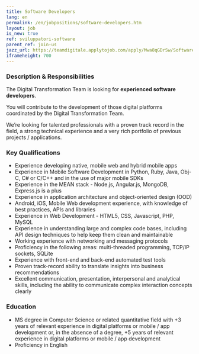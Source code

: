 ```yaml
---
title: Software Developers
lang: en
permalink: /en/jobpositions/software-developers.htm
layout: job
is_new: true
ref: sviluppatori-software
parent_ref: join-us
jazz_url: https://teamdigitale.applytojob.com/apply/Mwa8qGDrSw/Software-Developer
iframeheight: 700
---
```


### Description & Responsibilities
The Digital Transformation Team is looking for **experienced software developers**.

You will contribute to the development of those digital platforms coordinated by the Digital Transformation Team.

We’re looking for talented professionals with a proven track record in the field, a strong technical experience and a very rich portfolio of previous projects / applications.



### Key Qualifications
- Experience developing native, mobile web and hybrid mobile apps
- Experience in Mobile Software Development in Python, Ruby, Java, Obj-C, C# or C/C++ and in the use of major mobile SDKs
- Experience in the MEAN stack - Node.js, Angular.js, MongoDB, Express.js is a plus
- Experience in application architecture and object-oriented design (OOD)
- Android, iOS, Mobile Web development experience, with knowledge of best practices, APIs and libraries
- Experience in Web Development - HTML5, CSS, Javascript, PHP, MySQL
- Experience in understanding large and complex code bases, including API design techniques to help keep them clean and maintainable
- Working experience with networking and messaging protocols
- Proficiency in the following areas: multi-threaded programming, TCP/IP sockets, SQLite
- Experience with front-end and back-end automated test tools
- Proven track-record ability to translate insights into business recommendations
- Excellent communication, presentation, interpersonal and analytical skills, including the ability to communicate complex interaction concepts clearly


### Education
- MS degree in Computer Science or related quantitative field with +3 years of relevant experience in digital platforms or mobile / app development or, in the absence of a degree, +5 years of relevant experience in digital platforms or mobile / app development
- Proficiency in English

